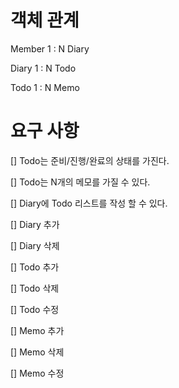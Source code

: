 # 객체 관계
Member 1 : N Diary

Diary 1 : N Todo

Todo 1 : N Memo

# 요구 사항
[] Todo는 준비/진행/완료의 상태를 가진다.

[] Todo는 N개의 메모를 가질 수 있다.

[] Diary에 Todo 리스트를 작성 할 수 있다.

[] Diary 추가

[] Diary 삭제

[] Todo 추가

[] Todo 삭제

[] Todo 수정

[] Memo 추가

[] Memo 삭제

[] Memo 수정